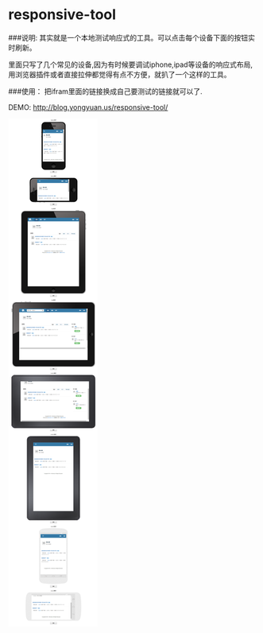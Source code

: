 responsive-tool
===============

###说明:
其实就是一个本地测试响应式的工具。可以点击每个设备下面的按钮实时刷新。

里面只写了几个常见的设备,因为有时候要调试iphone,ipad等设备的响应式布局,用浏览器插件或者直接拉伸都觉得有点不方便，就扒了一个这样的工具。

###使用：
把ifram里面的链接换成自己要测试的链接就可以了.

DEMO: http://blog.yongyuan.us/responsive-tool/

![demo](img/demo.png)
